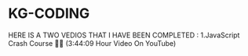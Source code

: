 # KG-CODING
HERE IS A TWO VEDIOS THAT I HAVE BEEN COMPLETED :
1.JavaScript Crash Course 🚀🔥 (3:44:09 Hour Video On YouTube)
